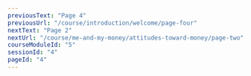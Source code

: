 ```yaml
---
previousText: "Page 4"
previousUrl: "/course/introduction/welcome/page-four"
nextText: "Page 2"
nextUrl: "/course/me-and-my-money/attitudes-toward-money/page-two"
courseModuleId: "5"
sessionId: "4"
pageId: "4"
---
```



